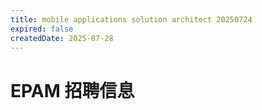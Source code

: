 ```yaml
---
title: mobile applications solution architect 20250724
expired: false
createdDate: 2025-07-28
---
```


# EPAM 招聘信息

<JobPostingTable job-posting-json-path="epam/data/mobile-applications-solution-architect-20250724.json"/>